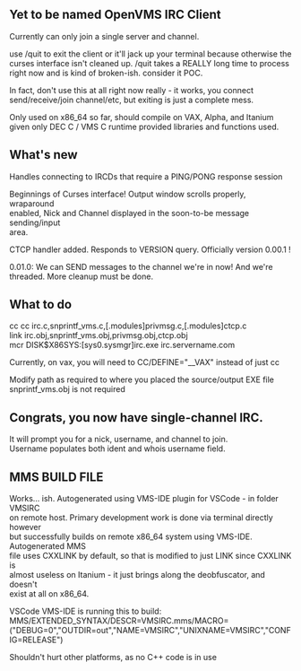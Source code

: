## Yet to be named OpenVMS IRC Client

Currently can only join a single server and channel.

use /quit to exit the client or it'll jack up your terminal because 
otherwise the curses interface isn't cleaned up. /quit takes a REALLY
long time to process right now and is kind of broken-ish. consider it
POC.

In fact, don't use this at all right now really - it works, you connect
send/receive/join channel/etc, but exiting is just a complete mess.

Only used on x86_64 so far, should compile on VAX, Alpha, and Itanium   
given only DEC C / VMS C runtime provided libraries and functions used.

## What's new

Handles connecting to IRCDs that require a PING/PONG response session  

Beginnings of Curses interface! Output window scrolls properly, wraparound  
enabled, Nick and Channel displayed in the soon-to-be message sending/input  
area. 

CTCP handler added. Responds to VERSION query. Officially version 0.00.1 !

0.01.0: We can SEND messages to the channel we're in now! And we're threaded.
More cleanup must be done. 

## What to do

cc cc irc.c,snprintf_vms.c,[.modules]privmsg.c,[.modules]ctcp.c    
link irc.obj,snprintf_vms.obj,privmsg.obj,ctcp.obj  
mcr DISK$X86SYS:[sys0.sysmgr]irc.exe irc.servername.com  

Currently, on vax, you will need to CC/DEFINE="__VAX" instead of just cc  

Modify path as required to where you placed the source/output EXE file  
snprintf_vms.obj is not required 

## Congrats, you now have single-channel IRC.

It will prompt you for a nick, username, and channel to join.  
Username populates both ident and whois username field.  


## MMS BUILD FILE

Works... ish. Autogenerated using VMS-IDE plugin for VSCode - in folder VMSIRC  
on remote host. Primary development work is done via terminal directly however   
but successfully builds on remote x86_64 system using VMS-IDE. Autogenerated MMS  
file uses CXXLINK by default, so that is modified to just LINK since CXXLINK is  
almost useless on Itanium - it just brings along the deobfuscator, and doesn't   
exist at all on x86_64.   

VSCode VMS-IDE is running this to build:
MMS/EXTENDED_SYNTAX/DESCR=VMSIRC.mms/MACRO=("DEBUG=0","OUTDIR=out","NAME=VMSIRC","UNIXNAME=VMSIRC","CONFIG=RELEASE")  

Shouldn't hurt other platforms, as no C++ code is in use